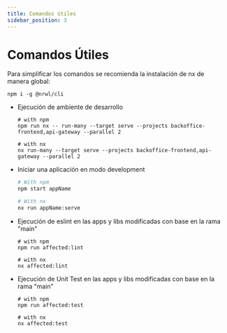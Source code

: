 ```yaml
---
title: Comandos útiles
sidebar_position: 3
---
```


# Comandos Útiles

Para simplificar los comandos se recomienda la instalación de nx de manera global:

```shell
npm i -g @nrwl/cli
```

- Ejecución de ambiente de desarrollo
  ```shell
  # with npm
  npm run nx -- run-many --target serve --projects backoffice-frontend,api-gateway --parallel 2
  
  # with nx
  nx run-many --target serve --projects backoffice-frontend,api-gateway --parallel 2 
  ```

- Iniciar una aplicación en modo development
  ```bash
  # With npm
  npm start appName
  
  # With nx
  nx run appName:serve
  ```

- Ejecución de eslint en las apps y libs modificadas con base en la rama "main"
  ```shell
  # with npm
  npm run affected:lint
  
  # with nx
  nx affected:lint
  ```
  
- Ejecución de Unit Test en las apps y libs modificadas con base en la rama "main"
  ```shell
  # with npm
  npm run affected:test
  
  # with nx
  nx affected:test
  ```
